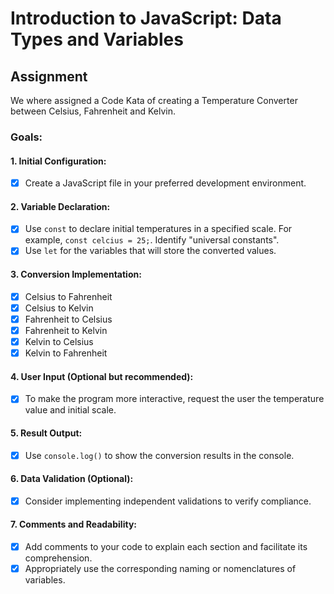 # Introduction to JavaScript: Data Types and Variables


## Assignment

We where assigned a Code Kata of creating a Temperature Converter between Celsius, Fahrenheit and Kelvin.

### Goals:

#### 1. Initial Configuration:
* [x]  Create a JavaScript file in your preferred development environment.

#### 2. Variable Declaration:
* [x] Use `const` to declare initial temperatures in a specified  scale. For example, `const celcius = 25;`. Identify "universal constants".
* [x] Use `let` for the variables that will store the converted values.

#### 3. Conversion Implementation:
* [x] Celsius to Fahrenheit
* [x] Celsius to Kelvin
* [x] Fahrenheit to Celsius
* [x] Fahrenheit to Kelvin
* [x] Kelvin to Celsius
* [x] Kelvin to Fahrenheit

#### 4. User Input (Optional but recommended):
* [x] To make the program more interactive, request the user the temperature value and initial scale.

#### 5. Result Output:
* [x] Use `console.log()` to show the conversion results in the console.

#### 6. Data Validation (Optional):
* [x] Consider implementing independent validations to verify compliance.

#### 7. Comments and Readability:
* [x] Add comments to your code to explain each section and facilitate its comprehension.
* [x] Appropriately use the corresponding naming or nomenclatures of variables.

